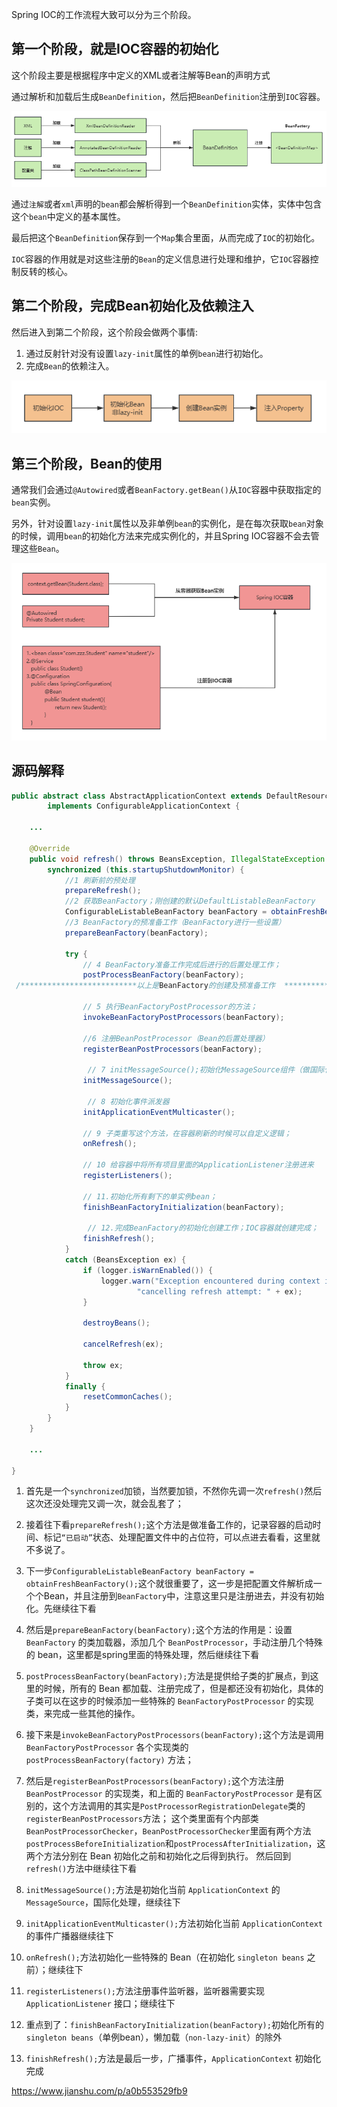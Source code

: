 Spring IOC的工作流程大致可以分为三个阶段。

## 第一个阶段，就是IOC容器的初始化

这个阶段主要是根据程序中定义的XML或者注解等Bean的声明方式

通过解析和加载后生成`BeanDefinition`，然后把`BeanDefinition`注册到`IOC`容器。

![img_5.png](img_5.png)

通过`注解`或者`xml`声明的`bean`都会解析得到一个`BeanDefinition`实体，实体中包含这个`bean`中定义的基本属性。

最后把这个`BeanDefinition`保存到一个`Map`集合里面，从而完成了`IOC`的初始化。

`IOC`容器的作用就是对这些注册的`Bean`的定义信息进行处理和维护，它`IOC`容器控制反转的核心。

## 第二个阶段，完成Bean初始化及依赖注入

然后进入到第二个阶段，这个阶段会做两个事情:

1. 通过反射针对没有设置`lazy-init`属性的单例`bean`进行初始化。
2. 完成`Bean`的依赖注入。

![img_3.png](img_3.png)

## 第三个阶段，Bean的使用

通常我们会通过`@Autowired`或者`BeanFactory.getBean()`从`IOC`容器中获取指定的`bean`实例。

另外，针对设置`lazy-init`属性以及非单例`bean`的实例化，是在每次获取`bean`对象的时候，调用`bean`的初始化方法来完成实例化的，并且Spring IOC容器不会去管理这些`Bean`。

![img_4.png](img_4.png)

## 源码解释

```java
public abstract class AbstractApplicationContext extends DefaultResourceLoader
		implements ConfigurableApplicationContext {
    
	... 
	
	@Override
	public void refresh() throws BeansException, IllegalStateException {
		synchronized (this.startupShutdownMonitor) {
			//1 刷新前的预处理
			prepareRefresh();
            //2 获取BeanFactory；刚创建的默认DefaultListableBeanFactory
			ConfigurableListableBeanFactory beanFactory = obtainFreshBeanFactory();
            //3 BeanFactory的预准备工作（BeanFactory进行一些设置）
			prepareBeanFactory(beanFactory);

			try {
		    	// 4 BeanFactory准备工作完成后进行的后置处理工作；
				postProcessBeanFactory(beanFactory);
 /**************************以上是BeanFactory的创建及预准备工作  ****************/
 
                // 5 执行BeanFactoryPostProcessor的方法；
				invokeBeanFactoryPostProcessors(beanFactory);
               
                //6 注册BeanPostProcessor（Bean的后置处理器）
				registerBeanPostProcessors(beanFactory);
                
                 // 7 initMessageSource();初始化MessageSource组件（做国际化功能；消息绑定，消息解析）；
				initMessageSource();
                
                 // 8 初始化事件派发器
				initApplicationEventMulticaster();
               
                // 9 子类重写这个方法，在容器刷新的时候可以自定义逻辑；
				onRefresh();
               
                // 10 给容器中将所有项目里面的ApplicationListener注册进来
				registerListeners();

                // 11.初始化所有剩下的单实例bean；
				finishBeanFactoryInitialization(beanFactory);

                 // 12.完成BeanFactory的初始化创建工作；IOC容器就创建完成；
				finishRefresh();
			}
			catch (BeansException ex) {
				if (logger.isWarnEnabled()) {
					logger.warn("Exception encountered during context initialization - " +
							"cancelling refresh attempt: " + ex);
				}

				destroyBeans();

				cancelRefresh(ex);

				throw ex;
			}
            finally {
				resetCommonCaches();
			}
		}
	}
    
	...
    
}
```

1. 首先是一个`synchronized`加锁，当然要加锁，不然你先调一次`refresh()`然后这次还没处理完又调一次，就会乱套了；

2. 接着往下看`prepareRefresh();`这个方法是做准备工作的，记录容器的启动时间、标记`“已启动”`状态、处理配置文件中的占位符，可以点进去看看，这里就不多说了。

3. 下一步`ConfigurableListableBeanFactory beanFactory = obtainFreshBeanFactory();`这个就很重要了，这一步是把配置文件解析成一个个Bean，并且注册到`BeanFactory`中，注意这里只是注册进去，并没有初始化。先继续往下看

4. 然后是`prepareBeanFactory(beanFactory);`这个方法的作用是：设置 `BeanFactory` 的类加载器，添加几个 `BeanPostProcessor`，手动注册几个特殊的 bean，这里都是spring里面的特殊处理，然后继续往下看

5. `postProcessBeanFactory(beanFactory);`方法是提供给子类的扩展点，到这里的时候，所有的 Bean 都加载、注册完成了，但是都还没有初始化，具体的子类可以在这步的时候添加一些特殊的 `BeanFactoryPostProcessor` 的实现类，来完成一些其他的操作。

6. 接下来是`invokeBeanFactoryPostProcessors(beanFactory);`这个方法是调用 `BeanFactoryPostProcessor` 各个实现类的 `postProcessBeanFactory(factory)` 方法；

7. 然后是`registerBeanPostProcessors(beanFactory);`这个方法注册 `BeanPostProcessor` 的实现类，和上面的 `BeanFactoryPostProcessor` 是有区别的，这个方法调用的其实是`PostProcessorRegistrationDelegate`类的`registerBeanPostProcessors`方法；
这个类里面有个内部类`BeanPostProcessorChecker`，`BeanPostProcessorChecker`里面有两个方法`postProcessBeforeInitialization`和`postProcessAfterInitialization`，这两个方法分别在 Bean 初始化之前和初始化之后得到执行。
然后回到`refresh()`方法中继续往下看

8. `initMessageSource();`方法是初始化当前 `ApplicationContext` 的 `MessageSource`，国际化处理，继续往下

9. `initApplicationEventMulticaster();`方法初始化当前 `ApplicationContext` 的事件广播器继续往下

10. `onRefresh();`方法初始化一些特殊的 Bean（在初始化 `singleton beans` 之前）；继续往下

11. `registerListeners();`方法注册事件监听器，监听器需要实现 `ApplicationListener` 接口；继续往下

12. 重点到了：`finishBeanFactoryInitialization(beanFactory);`初始化所有的 `singleton beans`（单例bean），懒加载（`non-lazy-init`）的除外

13. `finishRefresh();`方法是最后一步，广播事件，`ApplicationContext` 初始化完成

https://www.jianshu.com/p/a0b553529fb9